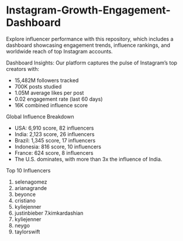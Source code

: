 # Instagram-Growth-Engagement-Dashboard
Explore influencer performance with this repository, which includes a dashboard showcasing engagement trends, influence rankings, and worldwide reach of top Instagram accounts.


Dashboard Insights:
Our platform captures the pulse of Instagram’s top creators with:
* 15,482M followers tracked
* 700K posts studied
* 1.05M average likes per post
* 0.02 engagement rate (last 60 days)
* 16K combined influence score

Global Influence Breakdown

* USA: 6,910 score, 82 influencers
* India: 2,123 score, 26 influencers
* Brazil: 1,345 score, 17 influencers
* Indonesia: 816 score, 10 influencers
* France: 624 score, 8 influencers
* The U.S. dominates, with more than 3x the influence of India.


Top 10 Influencers
1. selenagomez
2. arianagrande
3. beyonce
4. cristiano
5. kyliejenner
6. justinbieber
7.kimkardashian
8. kyliejenner
9. neygo
10. taylorswift
